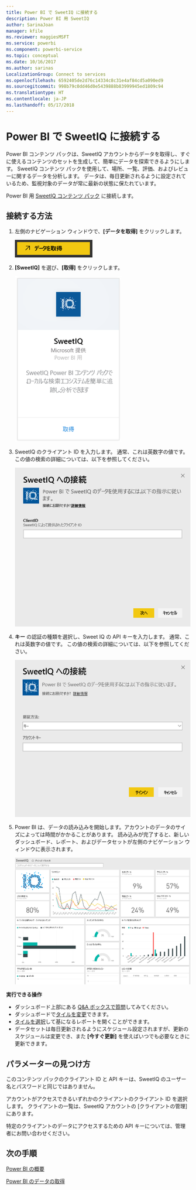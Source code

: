 ```yaml
---
title: Power BI で SweetIQ に接続する
description: Power BI 用 SweetIQ
author: SarinaJoan
manager: kfile
ms.reviewer: maggiesMSFT
ms.service: powerbi
ms.component: powerbi-service
ms.topic: conceptual
ms.date: 10/16/2017
ms.author: sarinas
LocalizationGroup: Connect to services
ms.openlocfilehash: 6592405de2d76c14334c8c31e4af84cd5a090ed9
ms.sourcegitcommit: 998b79c0dd46d0e5439888b83999945ed1809c94
ms.translationtype: HT
ms.contentlocale: ja-JP
ms.lasthandoff: 05/17/2018
---
```

# <a name="connect-to-sweetiq-with-power-bi"></a>Power BI で SweetIQ に接続する
Power BI コンテンツ パックは、SweetIQ アカウントからデータを取得し、すぐに使えるコンテンツのセットを生成して、簡単にデータを探索できるようにします。 SweetIQ コンテンツ パックを使用して、場所、一覧、評価、およびレビューに関するデータを分析します。 データは、毎日更新されるように設定されているため、監視対象のデータが常に最新の状態に保たれています。

Power BI 用 [SweetIQ コンテンツ パック](https://app.powerbi.com/groups/me/getdata/services/sweetiq) に接続します。

## <a name="how-to-connect"></a>接続する方法
1. 左側のナビゲーション ウィンドウで、**[データを取得]** をクリックします。
   
    ![](media/service-connect-to-sweetiq/getdata.png)
2. **[SweetIQ]** を選び、**[取得]** をクリックします。
   
    ![](media/service-connect-to-sweetiq/sweetiq.png)
3. SweetIQ のクライアント ID を入力します。 通常、これは英数字の値です。 この値の検索の詳細については、以下を参照してください。
   
    ![](media/service-connect-to-sweetiq/parameter.png)
4. **キー** の認証の種類を選択し、Sweet IQ の API キーを入力します。 通常、これは英数字の値です。 この値の検索の詳細については、以下を参照してください。
   
    ![](media/service-connect-to-sweetiq/credentials.png)
5. Power BI は、データの読み込みを開始します。アカウントのデータのサイズによっては時間がかかることがあります。 読み込みが完了すると、新しいダッシュボード、レポート、およびデータセットが左側のナビゲーション ウィンドウに表示されます。
   
    ![](media/service-connect-to-sweetiq/dashboard.png)

**実行できる操作**

* ダッシュボード上部にある [Q&A ボックスで質問](power-bi-q-and-a.md)してみてください。
* ダッシュボードで[タイルを変更](service-dashboard-edit-tile.md)できます。
* [タイルを選択](service-dashboard-tiles.md)して基になるレポートを開くことができます。
* データセットは毎日更新されるようにスケジュール設定されますが、更新のスケジュールは変更でき、また **[今すぐ更新]** を使えばいつでも必要なときに更新できます。

## <a name="finding-parameters"></a>パラメーターの見つけ方
このコンテンツ パックのクライアント ID と API キーは、SweetIQ のユーザー名とパスワードと同じではありません。

アカウントがアクセスできるいずれかのクライアントのクライアント ID を選択します。 クライアントの一覧は、SweetIQ アカウントの [クライアントの管理] にあります。

特定のクライアントのデータにアクセスするための API キーについては、管理者にお問い合わせください。

## <a name="next-steps"></a>次の手順
[Power BI の概要](service-get-started.md)

[Power BI のデータの取得](service-get-data.md)

